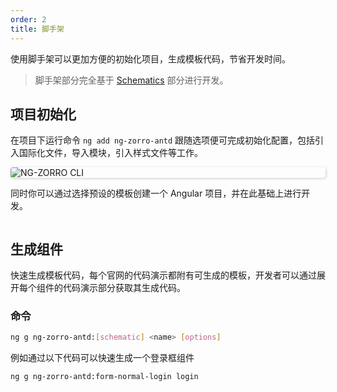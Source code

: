 ```yaml
---
order: 2
title: 脚手架
---
```


使用脚手架可以更加方便的初始化项目，生成模板代码，节省开发时间。

> 脚手架部分完全基于 [Schematics](https://blog.angular.dev/schematics-an-introduction-dc1dfbc2a2b2) 部分进行开发。

## 项目初始化

在项目下运行命令 `ng add ng-zorro-antd` 跟随选项便可完成初始化配置，包括引入国际化文件，导入模块，引入样式文件等工作。

<img alt="NG-ZORRO CLI" style="display: block; border-radius: 4px; box-shadow: 1px 1px 4px 0px rgba(0, 0, 0, 0.2);" src="https://img.alicdn.com/tfs/TB19fFHdkxz61VjSZFtXXaDSVXa-680-243.svg">

同时你可以通过选择预设的模板创建一个 Angular 项目，并在此基础上进行开发。

<img alt aria-hidden="true" style="display: block; border-radius: 4px; box-shadow: 1px 1px 4px 0px rgba(0, 0, 0, 0.2); max-width: 680px;" src="https://img.alicdn.com/tfs/TB1IC0TeEWF3KVjSZPhXXXclXXa-2000-1078.png">

## 生成组件

快速生成模板代码，每个官网的代码演示都附有可生成的模板，开发者可以通过展开每个组件的代码演示部分获取其生成代码。

### 命令

```bash
ng g ng-zorro-antd:[schematic] <name> [options]
```

例如通过以下代码可以快速生成一个登录框组件

```bash
ng g ng-zorro-antd:form-normal-login login
```
